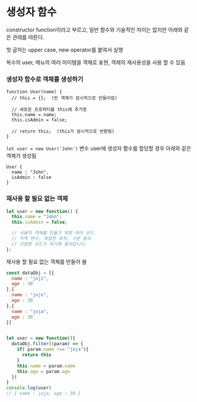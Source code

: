 # 생성자 함수

constructor function이라고 부르고, 일반 함수와 기술적인 차이는 없지만 아래와 같은 관레를 따른다.

첫 글자는 upper case, new operator를 붙여서 실행

복수의 user, 메뉴의 여러 아이템을 객체로 표현, 객체의 재사용성을  사용 할 수 있음


### 생성자 함수로 객체를 생성하기
```
function User(name) {
  // this = {};  (빈 객체가 암시적으로 만들어짐)

  // 새로운 프로퍼티를 this에 추가함
  this.name = name;
  this.isAdmin = false;

  // return this;  (this가 암시적으로 반환됨)
}
```

`let user = new User('John')` 변수 user에 생성자 함수를 할당할 경우 아래와 같은 객체가 생성됨

```
User {
  name : "John",
  isAdmin : false
}
```

### 재사용 할 필요 없는 객체

```js
let user = new function() {
  this.name = "John";
  this.isAdmin = false;

  // 사용자 객체를 만들기 위한 여러 코드.
  // 지역 변수, 복잡한 로직, 구문 등의
  // 다양한 코드가 여기에 들어갑니다.
};
```

재사용 할 필요 없는 객체를 만들어 봄
```js
const dataObj = [{
  name : "joji",
  age : 30 
},{
  name : "jojo",
  age : 30 
},{
  name : "joja",
  age : 30 
}]


let user = new function(){
  dataObj.filter((param) => {
    if( param.name !== "joja"){
      return this
    }
    this.name = param.name
    this.age = param.age
  })
}
console.log(user)
// { name : joja, age : 30 }
```
